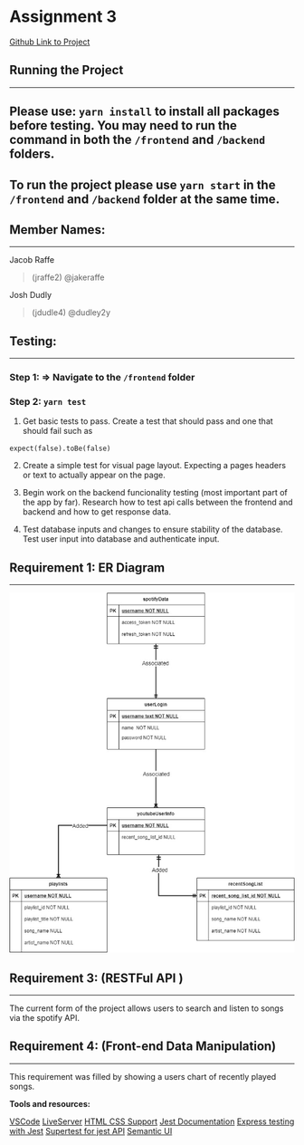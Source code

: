 # Assignment 3
[Github Link to Project](https://github.com/UIC-CS484/assignment-2---final-project-repository-team6)

## Running the Project
----------------------
## Please use: ```yarn install``` to install all packages before testing. You may need to run the command in both the ```/frontend``` and ```/backend``` folders.
## To run the project please use ```yarn start``` in the ```/frontend``` and ```/backend``` folder at the same time.


## Member Names:
------------------
Jacob Raffe 
> (jraffe2) @jakeraffe

Josh Dudly
> (jdudle4) @dudley2y



## Testing: 
----------------------------------------------------
### Step 1: => Navigate to the ```/frontend``` folder 
### Step 2: ```yarn test```
1. Get basic tests to pass. Create a test that should pass and one that should fail such as 
```jest 
expect(false).toBe(false)
```

2. Create a simple test for visual page layout. Expecting a pages headers or text to actually appear on the page.

3. Begin work on the backend funcionality testing (most important part of the app by far). Research how to test api calls between the frontend and backend and how to get response data.

4. Test database inputs and changes to ensure stability of the database. Test user input into database and authenticate input.


## Requirement 1: ER Diagram
------------------------------
![](./ER_Diagram.jpg)

## Requirement 3: (RESTFul API )
---------------------------------
The current form of the project allows users to search and listen to songs via the spotify API.

## Requirement 4: (Front-end Data Manipulation)
-----------------------------------------------
This requirement was filled by showing a users chart of recently played songs.


**Tools and resources:**

[VSCode](https://code.visualstudio.com/)
[LiveServer](https://marketplace.visualstudio.com/items?itemName=ritwickdey.LiveServer)
[HTML CSS Support](https://marketplace.visualstudio.com/items?itemName=ecmel.vscode-html-css)
[Jest Documentation](https://jestjs.io/docs/getting-started)
[Express testing with Jest](https://www.codementor.io/@knownasilya/testing-express-apis-with-supertest-du107mcv2)
[Supertest for jest API](https://www.npmjs.com/package/supertest)
[Semantic UI](https://semantic-ui.com/)

